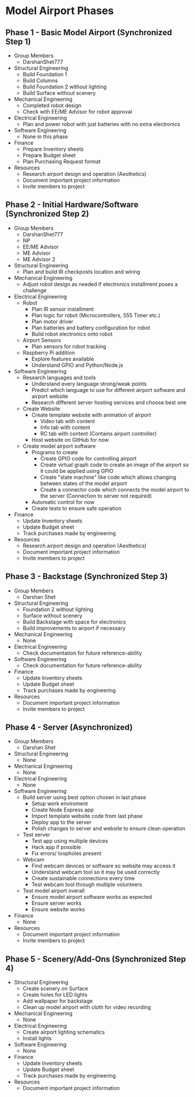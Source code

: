 # Model Airport Phases

## Phase 1 - Basic Model Airport \(Synchronized Step 1\)
   * Group Members
      * DarshanShet777
   * Structural Engineering
      * Build Foundation 1
      * Build Columns
      * Build Foundation 2 without lighting
      * Build Surface without scenery
   * Mechanical Engineering
      * Completed robot design
      * Check with EE/ME Advisor for robot approval
   * Electrical Engineering
      * Plan and power robot with just batteries with no extra electronics
   * Software Engineering
      * None in this phase
   * Finance
      * Prepare Inventory sheets
      * Prepare Budget sheet
      * Plan Purchasing Request format
   * Resources
      * Research airport design and operation (Aesthetics)
      * Document important project information
      * Invite members to project

## Phase 2 - Initial Hardware/Software \(Synchronized Step 2\)
   * Group Members
      * DarshanShet777
      * NP
      * EE/ME Advisor
      * ME Advisor
      * ME Advisor 2
   * Structural Engineering
      * Plan and build IR checkposts location and wiring
   * Mechanical Engineering
      * Adjust robot design as needed if electronics installment poses a challenge
   * Electrical Engineering
      * Robot
         * Plan IR sensor installment
         * Plan logic for robot (Microcontrollers, 555 Timer etc.)
         * Plan motor driver
         * Plan batteries and battery configuration for robot
         * Build robot electronics onto robot
      * Airport Sensors
         * Plan sensors for robot tracking
      * Raspberry Pi addition
         * Explore features available
         * Understand GPIO and Python/Node.js
   * Software Engineering
      * Research languages and tools
         * Understand every language strong/weak points
         * Predict which language to use for different airport software and airport website
         * Research different server hosting services and choose best one
      * Create Website
         * Create template website with animation of airport
            * Video tab with content
            * Info tab with content
            * RC tab with content \(Contains airport controller\)
         * Host website on GitHub for now
      * Create model airport software
         * Programs to create
            * Create GPIO code for controlling airport
            * Create virtual graph code to create an image of the airport so it could be applied using GPIO
            * Create "state machine" like code which allows changing between states of the model airport
            * Create a connector code which connects the model airport to the server \(Connection to server not required\)
         * Automatic control for now
         * Create tests to ensure safe operation
   * Finance
      * Update Inventory sheets
      * Update Budget sheet
      * Track purchases made by engineering
   * Resources
      * Research airport design and operation (Aesthetics)
      * Document important project information
      * Invite members to project

## Phase 3 - Backstage \(Synchronized Step 3\)
   * Group Members
      * Darshan Shet
   * Structural Engineering
      * Foundation 2 without lighting
      * Surface without scenery
      * Build Backstage with space for electronics
      * Build improvements to airport if necessary
   * Mechanical Engineering
      * None
   * Electrical Engineering
      * Check documentation for future reference-ability
   * Software Engineering
      * Check documentation for future reference-ability
   * Finance
      * Update Inventory sheets
      * Update Budget sheet
      * Track purchases made by engineering
   * Resources
      * Document important project information
      * Invite members to project

## Phase 4 - Server \(Asynchronized\)
   * Group Members
      * Darshan Shet
   * Structural Engineering
      * None
   * Mechanical Engineering
      * None
   * Electrical Engineering
      * None
   * Software Engineering
      * Build server using best option chosen in last phase
         * Setup work enviroment
         * Create Node Express app
         * Import template website code from last phase
         * Deploy app to the server
         * Polish changes to server and website to ensure clean operation
      * Test server
         * Test app using multiple devices
         * Hack app if possible
         * Fix errors/ loopholes present
      * Webcam
         * Find webcam devices or software so website may access it
         * Understand webcam tool so it may be used correctly
         * Create sustainable connections every time
         * Test webcam tool through multiple volunteers
      * Test model airport overall
         * Ensure model airport software works as expected
         * Ensure server works
         * Ensure website works
   * Finance
      * None
   * Resources
      * Document important project information
      * Invite members to project

## Phase 5 - Scenery/Add-Ons \(Synchronized Step 4\)
   * Structural Engineering
      * Create scenery on Surface
      * Create holes for LED lights
      * Add wallpaper for backstage
      * Clean up model airport with cloth for video recording
   * Mechanical Engineering
      * None
   * Electrical Engineering
      * Create airport lighting schematics
      * Install lights
   * Software Engineering
      * None
   * Finance
      * Update Inventory sheets
      * Update Budget sheet
      * Track purchases made by engineering
   * Resources
      * Document important project information